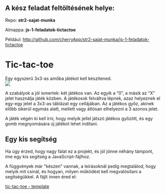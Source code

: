 
## A kész feladat feltöltésének helye:

Repo:  **str2-sajat-munka**

Almappa: **js-1-feladatok-tictactoe**

Például:  http://github.com/cherryApp/str2-sajat-munka/js-1-feladatok-tictactoe

  

# Tic-tac-toe

Egy egyszerű 3x3-as amőba játékot kell készítened.  
![](https://files.cdn.thinkific.com/file_uploads/219412/images/4cb/647/451/tictactoe.jpg)

A szabályok a jól ismertek: két játékos van. Az egyik a “0”, a másik az “X” jelet használja játék közben. A játékosok felváltva lépnek, azaz helyeznek el egy-egy jelet a 3x3-as táblázat egy cellájában. Az a játékos győz, akinek előbb sikerül egymás alatt, mellett vagy átlósan elhelyezni a 3 azonos jelet.  
  
A játék végén ki kell írni, hogy melyik jellel játszó játékos győzött, és egy gomb megnyomására új játékot lehet indítani.

  

## Egy kis segítség

Ha úgy érzed, hogy nagy falat ez a projekt, és jól jönne néhány támpont, íme egy kis segítség a JavaScript-fájlhoz.

A függvények már "készen" vannak, a leírásoknál pedig megtalálod, hogy melyik mit csinál, és hogyan, milyen működést kell megvalósítani a segítségükkel. A fájlt innen éred el:

[tic-tac-toe - template](https://training360-my.sharepoint.com/:u:/p/jcserko/EfQYd2tp5IRFtwS8Eznc9rsBrTiTKSFJ5GoRgDxRYCGDAA?e=rwkFRh)
